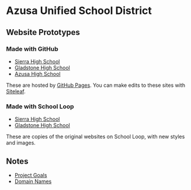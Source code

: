 # Azusa Unified School District

## Website Prototypes

### Made with GitHub

* [Sierra High School](http://sierrahighschool.jimthoburn.com)
* [Gladstone High School](http://gladstonehighschool.jimthoburn.com)
* [Azusa High School](http://azusahighschool.jimthoburn.com)

These are hosted by [GitHub Pages](https://pages.github.com). You can make edits to these sites with [Siteleaf](https://www.siteleaf.com).

### Made with School Loop

* [Sierra High School](http://shs-ausd-ca.mirror.schoolloop.com)
* [Gladstone High School](https://jimthoburn.github.io/gladstone-school-loop/)

These are copies of the original websites on School Loop, with new styles and images.

## Notes

* [Project Goals](https://docs.google.com/document/d/1KuxBJd6_Ct-KL2AC9WG0BUTUFwmNIuCpNSvUIhYKuew/edit)
* [Domain Names](https://docs.google.com/document/d/11Zkj0sdmmRXR-pwEU8ks8xJBWnbLQ3c2Tajv0Z3L-Ro/edit)
